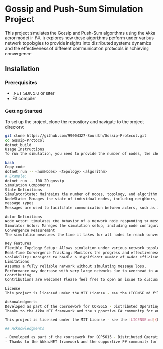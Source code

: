 # Gossip and Push-Sum Simulation Project

This project simulates the Gossip and Push-Sum algorithms using the Akka actor model in F#. It explores how these algorithms perform under various network topologies to provide insights into distributed systems dynamics and the effectiveness of different communication protocols in achieving convergence.

## Installation

### Prerequisites
- .NET SDK 5.0 or later
- F# compiler

### Getting Started

To set up the project, clone the repository and navigate to the project directory:

```bash
git clone https://github.com/99004327-Sourabh/Gossip-Protocol.git
cd Gossip-Protocol
dotnet build
Usage Instructions
To run the simulation, you need to provide the number of nodes, the chosen topology, and the algorithm. Available topologies include full, 2D, line, and imp3D, while the algorithms can be gossip or pushsum.

bash
Copy code
dotnet run -- <numNodes> <topology> <algorithm>
# Example:
dotnet run -- 100 2D gossip
Simulation Components
State Definitions
SimulatorState: Maintains the number of nodes, topology, and algorithm in use.
NodeState: Manages the state of individual nodes, including neighbors, rumor frequency, and other metrics relevant to the chosen algorithm.
Message Types
Messages are used to facilitate communication between actors, such as initiating gossip or computing and propagating sums.

Actor Definitions
Node Actor: Simulates the behavior of a network node responding to messages.
Simulator Actor: Manages the simulation setup, including node configuration and algorithm initiation.
Convergence Measurement
The simulation measures the time it takes for all nodes to reach convergence under the specified algorithm and topology, displaying the results in the console.

Key Features
Flexible Topology Setup: Allows simulation under various network topologies.
Real-Time Convergence Tracking: Monitors the progress and effectiveness of the algorithms in real-time.
Scalability: Designed to handle a significant number of nodes efficiently.
Limitations
Assumes a fully reliable network without simulating message loss.
Performance may decrease with very large networks due to overhead in actor management.
Contributing
Contributions are welcome! Please feel free to open an issue to discuss proposed changes or create a pull request with your improvements.

License
This project is licensed under the MIT License - see the LICENSE.md file for details.

Acknowledgments
Developed as part of the coursework for COP5615 - Distributed Operating System Principles at the University of Florida.
Thanks to the Akka.NET framework and the supportive F# community for enabling this project.

This project is licensed under the MIT License - see the [LICENSE.md](LICENSE) file for details.

## Acknowledgments

- Developed as part of the coursework for COP5615 - Distributed Operating System Principles at the University of Florida.
- Thanks to the Akka.NET framework and the supportive F# community for enabling this project.
